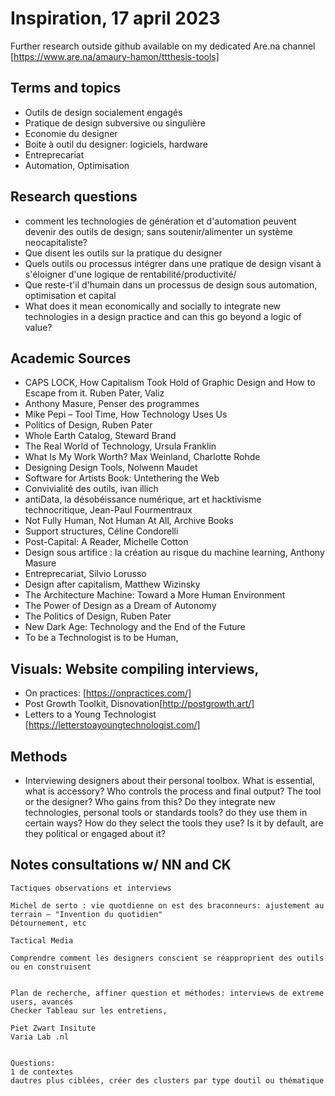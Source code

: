 # Inspiration, 17 april 2023
Further research outside github available on my dedicated Are.na channel [https://www.are.na/amaury-hamon/ttthesis-tools]

## Terms and topics
- Outils de design socialement engagés
- Pratique de design subversive ou singulière
- Economie du designer
- Boite à outil du designer: logiciels, hardware
- Entreprecariat
- Automation, Optimisation
## Research questions
- comment les technologies de génération et d'automation peuvent devenir des outils de design; sans soutenir/alimenter un système neocapitaliste?
- Que disent les outils sur la pratique du designer
- Quels outils ou processus intégrer dans une pratique de design visant à s'éloigner d'une logique de rentabilité/productivité/
- Que reste-t'il d'humain dans un processus de design sous automation, optimisation et capital
- What does it mean economically and socially to integrate new technologies in a design practice and can this go beyond a logic of value?

## Academic Sources
- CAPS LOCK, How Capitalism Took Hold of Graphic Design and How to Escape from it. Ruben Pater, Valiz
- Anthony Masure, Penser des programmes
- Mike Pepi – Tool Time, How Technology Uses Us
- Politics of Design, Ruben Pater
- Whole Earth Catalog, Steward Brand
- The Real World of Technology, Ursula Franklin
- What Is My Work Worth? Max Weinland, Charlotte Rohde
- Designing Design Tools, Nolwenn Maudet
- Software for Artists Book: Untethering the Web
- Convivialité des outils, ivan illich
- antiData, la désobéissance numérique, art et hacktivisme technocritique, Jean-Paul Fourmentraux
- Not Fully Human, Not Human At All, Archive Books
- Support structures, Céline Condorelli
- Post-Capital: A Reader, Michelle Cotton
- Design sous artifice : la création au risque du machine learning, Anthony Masure
- Entreprecariat, Silvio Lorusso
- Design after capitalism, Matthew Wizinsky
- The Architecture Machine: Toward a More Human Environment
- The Power of Design as a Dream of Autonomy
- The Politics of Design, Ruben Pater
- New Dark Age: Technology and the End of the Future
- To be a Technologist is to be Human, 
## Visuals: Website compiling interviews, 
- On practices: [https://onpractices.com/]
- Post Growth Toolkit, Disnovation[http://postgrowth.art/]
- Letters to a Young Technologist [https://letterstoayoungtechnologist.com/]
## Methods
- Interviewing designers about their personal toolbox.
    What is essential, what is accessory? Who controls the process and final output? The tool or the designer? Who gains from this?
    Do they integrate new technologies, personal tools or standards tools? do they use them in certain ways? How do they select the tools they use? Is it by default, are they political or engaged about it?



## Notes consultations w/ NN and CK
    Tactiques observations et interviews

    Michel de serto : vie quotdienne on est des braconneurs: ajustement au terrain – "Invention du quotidien"
    Détournement, etc
    
    Tactical Media

    Comprendre comment les designers conscient se réapproprient des outils ou en construisent


    Plan de recherche, affiner question et méthodes: interviews de extreme users, avancés
    Checker Tableau sur les entretiens,

    Piet Zwart Insitute
    Varia Lab .nl


    Questions:
    1 de contextes
    dautres plus ciblées, créer des clusters par type doutil ou thématique